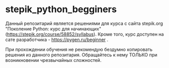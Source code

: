 # stepik_python_begginers
Данный репозитарий является решениями для курса с сайта stepik.org "Поколение Python: курс для начинающих" (https://stepik.org/course/58852/syllabus). Кроме того, курс доступен на сате разработчика - https://pygen.ru/beginner .

При прохождении обучения не рекомендую бездумно копировать решения из данного репозитария. Обращайтесь к нему ТОЛЬКО при возникновении чрезвычайных сложностей.
